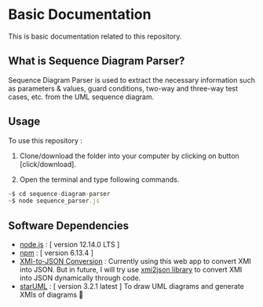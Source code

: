 # Basic Documentation
This is basic documentation related to this repository.


## What is Sequence Diagram Parser?
Sequence Diagram Parser is used to extract the necessary information such as parameters & values, guard conditions, two-way and three-way test cases, etc. from the UML sequence diagram.

## Usage

To use this repository : 

1. Clone/download the folder into your computer by clicking on button [click/download].

2. Open the terminal and type following commands. 

```node.js
~$ cd sequence-diagram-parser
~$ node sequence_parser.js
```

## Software Dependencies

* [node.js](https://nodejs.org/en/) : [ version 12.14.0 LTS ]
* [npm](https://www.npmjs.com/) : [ version 6.13.4 ]  
* [XMI-to-JSON Conversion](https://codebeautify.org/xmltojson/295f85) : Currently using this web app to convert XMI into JSON. But in future, I will try use [xmi2json library](https://www.npmjs.com/package/xml2json) to convert XMI into JSON dynamically through code. 
* [starUML](http://staruml.io/) : [ version 3.2.1 latest ] To draw UML diagrams and generate XMIs of diagrams 🤗
 
